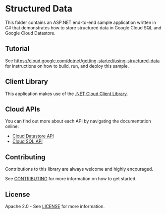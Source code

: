 # Structured Data 

This folder contains an ASP.NET end-to-end sample application written in C# that
demonstrates how to store structured data in Google Cloud SQL and Google Cloud Datastore.
 
## Tutorial
See https://cloud.google.com/dotnet/getting-started/using-structured-data for instructions on how to build, run, and deploy this sample.

## Client Library
This application makes use of the [.NET Cloud Client Library].

## Cloud APIs
You can find out more about each API by navigating the documentation online:

* [Cloud Datastore API]
* [Cloud SQL API]

## Contributing

Contributions to this library are always welcome and highly encouraged.

See [CONTRIBUTING] for more information on how to get started.

## License

Apache 2.0 - See [LICENSE] for more information.


[.NET Cloud Client Library]: ../../../../../gcloud-dotnet
[Cloud Datastore API]: https://developers.google.com/api-client-library/dotnet/apis/datastore/v1beta3
[Cloud SQL API]: https://cloud.google.com/sql/docs/admin-api/
[CONTRIBUTING]: ../../../../blob/master/CONTRIBUTING.md
[LICENSE]: ../../../../blob/master/LICENSE
